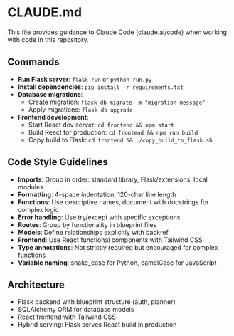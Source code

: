 # CLAUDE.md

This file provides guidance to Claude Code (claude.ai/code) when working with code in this repository.

## Commands
- **Run Flask server**: `flask run` or `python run.py`
- **Install dependencies**: `pip install -r requirements.txt`
- **Database migrations**: 
  - Create migration: `flask db migrate -m "migration message"`
  - Apply migrations: `flask db upgrade`
- **Frontend development**:
  - Start React dev server: `cd frontend && npm start`
  - Build React for production: `cd frontend && npm run build`
  - Copy build to Flask: `cd frontend && ./copy_build_to_flask.sh`

## Code Style Guidelines
- **Imports**: Group in order: standard library, Flask/extensions, local modules
- **Formatting**: 4-space indentation, 120-char line length
- **Functions**: Use descriptive names, document with docstrings for complex logic
- **Error handling**: Use try/except with specific exceptions
- **Routes**: Group by functionality in blueprint files
- **Models**: Define relationships explicitly with backref
- **Frontend**: Use React functional components with Tailwind CSS
- **Type annotations**: Not strictly required but encouraged for complex functions
- **Variable naming**: snake_case for Python, camelCase for JavaScript

## Architecture
- Flask backend with blueprint structure (auth, planner)
- SQLAlchemy ORM for database models
- React frontend with Tailwind CSS
- Hybrid serving: Flask serves React build in production